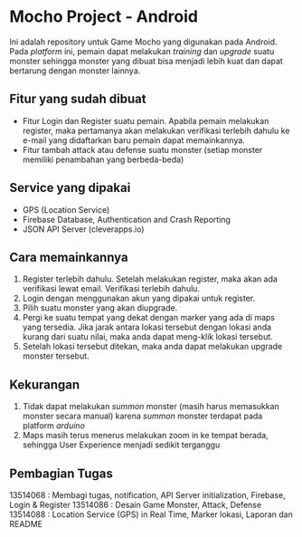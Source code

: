 # Mocho Project - Android

Ini adalah repository untuk Game Mocho yang digunakan pada Android.  Pada _platform_ ini, pemain dapat melakukan _training_ dan _upgrade_ suatu monster sehingga monster yang dibuat bisa menjadi lebih kuat dan dapat bertarung dengan monster lainnya.
## Fitur yang sudah dibuat
* Fitur Login dan Register suatu pemain. Apabila pemain melakukan register, maka pertamanya akan melakukan verifikasi terlebih dahulu ke e-mail yang didaftarkan baru pemain dapat memainkannya.
* Fitur tambah attack atau defense suatu monster (setiap monster memiliki penambahan yang berbeda-beda)

## Service yang dipakai
* GPS (Location Service)
* Firebase Database, Authentication and Crash Reporting
* JSON API Server (cleverapps.io)

## Cara memainkannya
1. Register terlebih dahulu. Setelah melakukan register, maka akan ada verifikasi lewat email. Verifikasi terlebih dahulu.
2. Login dengan menggunakan akun yang dipakai untuk register.
3. Pilih suatu monster yang akan diupgrade.
4. Pergi ke suatu tempat yang dekat dengan marker yang ada di maps yang tersedia. Jika jarak antara lokasi tersebut dengan lokasi anda kurang dari suatu nilai, maka anda dapat meng-klik lokasi tersebut.
5. Setelah lokasi tersebut ditekan, maka anda dapat melakukan upgrade monster tersebut.

## Kekurangan
1. Tidak dapat melakukan _summon_ monster (masih harus memasukkan monster secara manual) karena _summon_ monster terdapat pada platform _arduino_
2. Maps masih terus menerus melakukan zoom in ke tempat berada, sehingga User Experience menjadi sedikit terganggu
## Pembagian Tugas
13514068 : Membagi tugas, notification, API Server initialization, Firebase, Login & Register
13514086 : Desain Game Monster, Attack, Defense
13514088 : Location Service (GPS) in Real Time, Marker lokasi, Laporan dan README